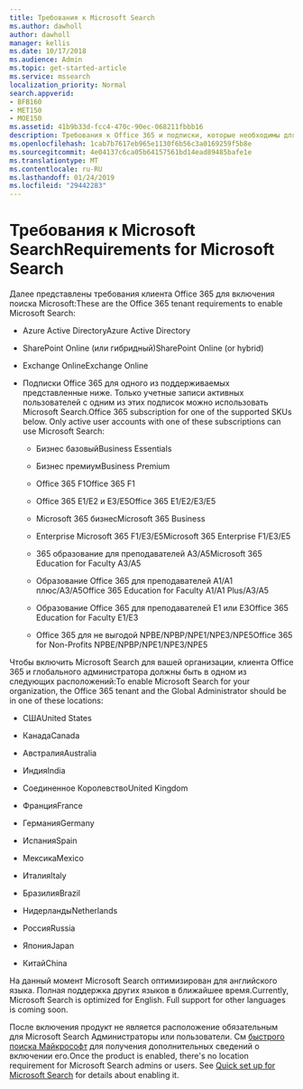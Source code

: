 ```yaml
---
title: Требования к Microsoft Search
ms.author: dawholl
author: dawholl
manager: kellis
ms.date: 10/17/2018
ms.audience: Admin
ms.topic: get-started-article
ms.service: mssearch
localization_priority: Normal
search.appverid:
- BFB160
- MET150
- MOE150
ms.assetid: 41b9b33d-fcc4-470c-90ec-068211fbbb16
description: Требования к Office 365 и подписки, которые необходимы для включения поиска Microsoft
ms.openlocfilehash: 1cab7b7617eb965e1130f6b56c3a0169259f5b8e
ms.sourcegitcommit: 4e04137c6ca05b64157561bd14ead89485bafe1e
ms.translationtype: MT
ms.contentlocale: ru-RU
ms.lasthandoff: 01/24/2019
ms.locfileid: "29442283"
---
```

# <a name="requirements-for-microsoft-search"></a><span data-ttu-id="8ea8c-103">Требования к Microsoft Search</span><span class="sxs-lookup"><span data-stu-id="8ea8c-103">Requirements for Microsoft Search</span></span>

<span data-ttu-id="8ea8c-104">Далее представлены требования клиента Office 365 для включения поиска Microsoft:</span><span class="sxs-lookup"><span data-stu-id="8ea8c-104">These are the Office 365 tenant requirements to enable Microsoft Search:</span></span> 
  
- <span data-ttu-id="8ea8c-105">Azure Active Directory</span><span class="sxs-lookup"><span data-stu-id="8ea8c-105">Azure Active Directory</span></span>
    
- <span data-ttu-id="8ea8c-106">SharePoint Online (или гибридный)</span><span class="sxs-lookup"><span data-stu-id="8ea8c-106">SharePoint Online (or hybrid)</span></span>
    
- <span data-ttu-id="8ea8c-107">Exchange Online</span><span class="sxs-lookup"><span data-stu-id="8ea8c-107">Exchange Online</span></span>
    
- <span data-ttu-id="8ea8c-p101">Подписки Office 365 для одного из поддерживаемых представленные ниже. Только учетные записи активных пользователей с одним из этих подписок можно использовать Microsoft Search.</span><span class="sxs-lookup"><span data-stu-id="8ea8c-p101">Office 365 subscription for one of the supported SKUs below. Only active user accounts with one of these subscriptions can use Microsoft Search:</span></span>
    
  - <span data-ttu-id="8ea8c-110">Бизнес базовый</span><span class="sxs-lookup"><span data-stu-id="8ea8c-110">Business Essentials</span></span>
    
  - <span data-ttu-id="8ea8c-111">Бизнес премиум</span><span class="sxs-lookup"><span data-stu-id="8ea8c-111">Business Premium</span></span>
    
  - <span data-ttu-id="8ea8c-112">Office 365 F1</span><span class="sxs-lookup"><span data-stu-id="8ea8c-112">Office 365 F1</span></span>
    
  - <span data-ttu-id="8ea8c-113">Office 365 E1/E2 и E3/E5</span><span class="sxs-lookup"><span data-stu-id="8ea8c-113">Office 365 E1/E2/E3/E5</span></span>
    
  - <span data-ttu-id="8ea8c-114">Microsoft 365 бизнес</span><span class="sxs-lookup"><span data-stu-id="8ea8c-114">Microsoft 365 Business</span></span>
    
  - <span data-ttu-id="8ea8c-115">Enterprise Microsoft 365 F1/E3/E5</span><span class="sxs-lookup"><span data-stu-id="8ea8c-115">Microsoft 365 Enterprise F1/E3/E5</span></span>
    
  - <span data-ttu-id="8ea8c-116">365 образование для преподавателей A3/A5</span><span class="sxs-lookup"><span data-stu-id="8ea8c-116">Microsoft 365 Education for Faculty A3/A5</span></span>
    
  - <span data-ttu-id="8ea8c-117">Образование Office 365 для преподавателей A1/A1 плюс/A3/A5</span><span class="sxs-lookup"><span data-stu-id="8ea8c-117">Office 365 Education for Faculty A1/A1 Plus/A3/A5</span></span>
    
  - <span data-ttu-id="8ea8c-118">Образование Office 365 для преподавателей E1 или E3</span><span class="sxs-lookup"><span data-stu-id="8ea8c-118">Office 365 Education for Faculty E1/E3</span></span>
    
  - <span data-ttu-id="8ea8c-119">Office 365 для не выгодой NPBE/NPBP/NPE1/NPE3/NPE5</span><span class="sxs-lookup"><span data-stu-id="8ea8c-119">Office 365 for Non-Profits NPBE/NPBP/NPE1/NPE3/NPE5</span></span>
    
<span data-ttu-id="8ea8c-120">Чтобы включить Microsoft Search для вашей организации, клиента Office 365 и глобального администратора должны быть в одном из следующих расположений:</span><span class="sxs-lookup"><span data-stu-id="8ea8c-120">To enable Microsoft Search for your organization, the Office 365 tenant and the Global Administrator should be in one of these locations:</span></span>
  
- <span data-ttu-id="8ea8c-121">США</span><span class="sxs-lookup"><span data-stu-id="8ea8c-121">United States</span></span>
    
- <span data-ttu-id="8ea8c-122">Канада</span><span class="sxs-lookup"><span data-stu-id="8ea8c-122">Canada</span></span>
    
- <span data-ttu-id="8ea8c-123">Австралия</span><span class="sxs-lookup"><span data-stu-id="8ea8c-123">Australia</span></span>
    
- <span data-ttu-id="8ea8c-124">Индия</span><span class="sxs-lookup"><span data-stu-id="8ea8c-124">India</span></span>
    
- <span data-ttu-id="8ea8c-125">Соединенное Королевство</span><span class="sxs-lookup"><span data-stu-id="8ea8c-125">United Kingdom</span></span>
    
- <span data-ttu-id="8ea8c-126">Франция</span><span class="sxs-lookup"><span data-stu-id="8ea8c-126">France</span></span>
    
- <span data-ttu-id="8ea8c-127">Германия</span><span class="sxs-lookup"><span data-stu-id="8ea8c-127">Germany</span></span>
  
- <span data-ttu-id="8ea8c-128">Испания</span><span class="sxs-lookup"><span data-stu-id="8ea8c-128">Spain</span></span>
    
- <span data-ttu-id="8ea8c-129">Мексика</span><span class="sxs-lookup"><span data-stu-id="8ea8c-129">Mexico</span></span>
    
- <span data-ttu-id="8ea8c-130">Италия</span><span class="sxs-lookup"><span data-stu-id="8ea8c-130">Italy</span></span>
    
- <span data-ttu-id="8ea8c-131">Бразилия</span><span class="sxs-lookup"><span data-stu-id="8ea8c-131">Brazil</span></span>
    
- <span data-ttu-id="8ea8c-132">Нидерланды</span><span class="sxs-lookup"><span data-stu-id="8ea8c-132">Netherlands</span></span>
    
- <span data-ttu-id="8ea8c-133">Россия</span><span class="sxs-lookup"><span data-stu-id="8ea8c-133">Russia</span></span>
    
- <span data-ttu-id="8ea8c-134">Япония</span><span class="sxs-lookup"><span data-stu-id="8ea8c-134">Japan</span></span>

- <span data-ttu-id="8ea8c-135">Китай</span><span class="sxs-lookup"><span data-stu-id="8ea8c-135">China</span></span>
 
<span data-ttu-id="8ea8c-p102">На данный момент Microsoft Search оптимизирован для английского языка. Полная поддержка других языков в ближайшее время.</span><span class="sxs-lookup"><span data-stu-id="8ea8c-p102">Currently, Microsoft Search is optimized for English. Full support for other languages is coming soon.</span></span>

<span data-ttu-id="8ea8c-p103">После включения продукт не является расположение обязательным для Microsoft Search Администраторы или пользователи. См [быстрого поиска Майкрософт](quick-set-up.md) для получения дополнительных сведений о включении его.</span><span class="sxs-lookup"><span data-stu-id="8ea8c-p103">Once the product is enabled, there's no location requirement for Microsoft Search admins or users. See [Quick set up for Microsoft Search](quick-set-up.md) for details about enabling it.</span></span> 

  

